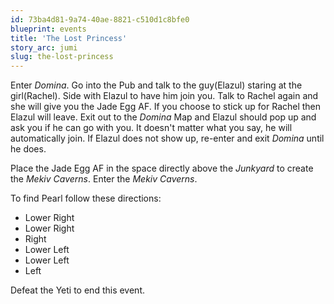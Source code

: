 ```yaml
---
id: 73ba4d81-9a74-40ae-8821-c510d1c8bfe0
blueprint: events
title: 'The Lost Princess'
story_arc: jumi
slug: the-lost-princess
---
```

Enter *Domina*. Go into the Pub and talk to the guy(Elazul) staring at the girl(Rachel). Side with Elazul to have him join you. Talk to Rachel again and she will give you the Jade Egg AF. If you choose to stick up for Rachel then Elazul will leave. Exit out to the *Domina* Map and Elazul should pop up and ask you if he can go with you. It doesn't matter what you say, he will automatically join. If Elazul does not show up, re-enter and exit *Domina* until he does.

Place the Jade Egg AF in the space directly above the *Junkyard* to create the *Mekiv Caverns*. Enter the *Mekiv Caverns*.

To find Pearl follow these directions:

* Lower Right
* Lower Right
* Right
* Lower Left
* Lower Left
* Left

Defeat the Yeti to end this event.